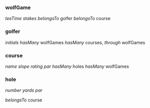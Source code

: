 ### wolfGame

_teeTime_
_stakes_ 
_belongsTo_ golfer
_belongsTo_ course

### golfer
_initials_
_hasMany_ wolfGames
_hasMany_ courses, _through_ wolfGames


### course
_name_
_slope_
_rating_
_par_
_hasMany_ holes
_hasMany_ wolfGames


### hole
_number_
_yards_
_par_

_belongsTo_ course